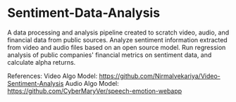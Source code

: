 # Sentiment-Data-Analysis
A data processing and analysis pipeline created to scratch video, audio, and financial data from public sources. Analyze sentiment information extracted from video and audio files based on an open source model. Run regression analysis of public companies' financial metrics on sentiment data, and calculate alpha returns.

References: 
Video Algo Model: https://github.com/Nirmalvekariya/Video-Sentiment-Analysis
Audio Algo Model: https://github.com/CyberMaryVer/speech-emotion-webapp
